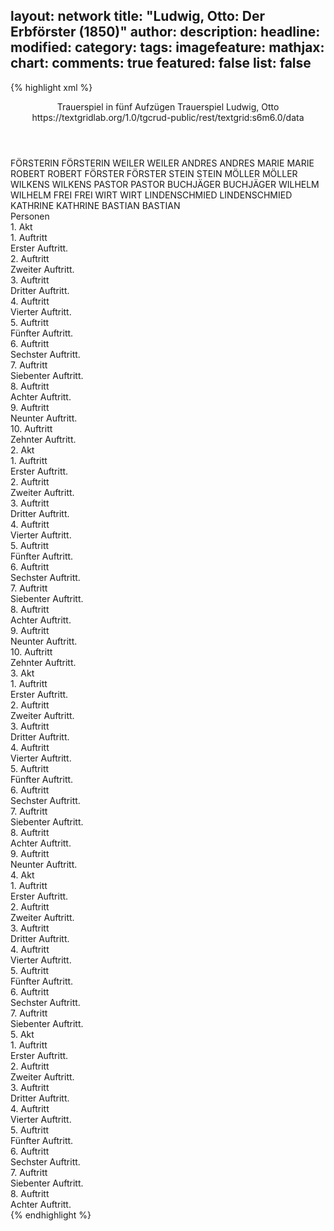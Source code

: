 layout: network
title: "Ludwig, Otto: Der Erbförster (1850)"
author:
description:
headline:
modified:
category:
tags:
imagefeature:
mathjax:
chart:
comments: true
featured: false
list: false
---
{% highlight xml %}
<?xml-model href="https://raw.githubusercontent.com/DLiNa/project/master/rules/lina.rnc"?><?xml-model href="https://raw.githubusercontent.com/DLiNa/project/master/rules/lina.sch"?>
<play xmlns="http://lina.digital">
  <header>
    <title>Der Erbförster</title>
  	<subtitle>Trauerspiel in fünf Aufzügen</subtitle>
  	<genretitle>Trauerspiel</genretitle>
    <author>Ludwig, Otto</author>
    <date when="1849" type="written"/>
  	<date when="1850" type="premiere"/>
  	<date when="1853" type="print"/>
  	<source>https://textgridlab.org/1.0/tgcrud-public/rest/textgrid:s6m6.0/data</source>
  </header>
  <personae>
    <character>
      <name>FÖRSTERIN</name>
      <alias xml:id="försterin">
        <name>FÖRSTERIN</name>
      </alias>
    </character>
    <character>
      <name>WEILER</name>
      <alias xml:id="weiler">
        <name>WEILER</name>
      </alias>
    </character>
    <character>
      <name>ANDRES</name>
      <alias xml:id="andres">
        <name>ANDRES</name>
      </alias>
    </character>
    <character>
      <name>MARIE</name>
      <alias xml:id="marie">
        <name>MARIE</name>
      </alias>
    </character>
    <character>
      <name>ROBERT</name>
      <alias xml:id="robert">
        <name>ROBERT</name>
      </alias>
    </character>
    <character>
      <name>FÖRSTER</name>
      <alias xml:id="förster">
        <name>FÖRSTER</name>
      </alias>
    </character>
    <character>
      <name>STEIN</name>
      <alias xml:id="stein">
        <name>STEIN</name>
      </alias>
    </character>
    <character>
      <name>MÖLLER</name>
      <alias xml:id="möller">
        <name>MÖLLER</name>
      </alias>
    </character>
    <character>
      <name>WILKENS</name>
      <alias xml:id="wilkens">
        <name>WILKENS</name>
      </alias>
    </character>
    <character>
      <name>PASTOR</name>
      <alias xml:id="pastor">
        <name>PASTOR</name>
      </alias>
    </character>
    <character>
      <name>BUCHJÄGER</name>
      <alias xml:id="buchjäger">
        <name>BUCHJÄGER</name>
      </alias>
    </character>
    <character>
      <name>WILHELM</name>
      <alias xml:id="wilhelm">
        <name>WILHELM</name>
      </alias>
    </character>
    <character>
      <name>FREI</name>
      <alias xml:id="frei">
        <name>FREI</name>
      </alias>
    </character>
    <character>
      <name>WIRT</name>
      <alias xml:id="wirt">
        <name>WIRT</name>
      </alias>
    </character>
    <character>
      <name>LINDENSCHMIED</name>
      <alias xml:id="lindenschmied">
        <name>LINDENSCHMIED</name>
      </alias>
    </character>
    <character>
      <name>KATHRINE</name>
      <alias xml:id="kathrine">
        <name>KATHRINE</name>
      </alias>
    </character>
    <character>
      <name>BASTIAN</name>
      <alias xml:id="bastian">
        <name>BASTIAN</name>
      </alias>
    </character>
  </personae>
  <text>
    <div>
      <head>Personen</head>
    </div>
    <div>
      <head>1. Akt</head>
      <div>
        <head>1. Auftritt</head>
        <div>
          <head>Erster Auftritt.</head>
          <sp who="#försterin">
            <amount n="24" unit="speech_acts"/>
            <amount n="558" unit="words"/>
            <amount n="17" unit="lines"/>
            <amount n="2960" unit="chars"/>
          </sp>
          <sp who="#weiler">
            <amount n="19" unit="speech_acts"/>
            <amount n="846" unit="words"/>
            <amount n="11" unit="lines"/>
            <amount n="4531" unit="chars"/>
          </sp>
          <sp who="#andres">
            <amount n="2" unit="speech_acts"/>
            <amount n="12" unit="words"/>
            <amount n="2" unit="lines"/>
            <amount n="55" unit="chars"/>
          </sp>
          <sp who="#marie">
            <amount n="7" unit="speech_acts"/>
            <amount n="80" unit="words"/>
            <amount n="7" unit="lines"/>
            <amount n="409" unit="chars"/>
          </sp>
        </div>
      </div>
      <div>
        <head>2. Auftritt</head>
        <div>
          <head>Zweiter Auftritt.</head>
          <sp who="#robert">
            <amount n="8" unit="speech_acts"/>
            <amount n="279" unit="words"/>
            <amount n="3" unit="lines"/>
            <amount n="1417" unit="chars"/>
          </sp>
          <sp who="#försterin">
            <amount n="3" unit="speech_acts"/>
            <amount n="149" unit="words"/>
            <amount n="1" unit="lines"/>
            <amount n="764" unit="chars"/>
          </sp>
          <sp who="#marie">
            <amount n="6" unit="speech_acts"/>
            <amount n="135" unit="words"/>
            <amount n="3" unit="lines"/>
            <amount n="664" unit="chars"/>
          </sp>
        </div>
      </div>
      <div>
        <head>3. Auftritt</head>
        <div>
          <head>Dritter Auftritt.</head>
          <sp who="#förster">
            <amount n="5" unit="speech_acts"/>
            <amount n="84" unit="words"/>
            <amount n="4" unit="lines"/>
            <amount n="441" unit="chars"/>
          </sp>
          <sp who="#robert">
            <amount n="2" unit="speech_acts"/>
            <amount n="12" unit="words"/>
            <amount n="2" unit="lines"/>
            <amount n="62" unit="chars"/>
          </sp>
          <sp who="#försterin">
            <amount n="3" unit="speech_acts"/>
            <amount n="24" unit="words"/>
            <amount n="3" unit="lines"/>
            <amount n="107" unit="chars"/>
          </sp>
        </div>
      </div>
      <div>
        <head>4. Auftritt</head>
        <div>
          <head>Vierter Auftritt.</head>
          <sp who="#robert">
            <amount n="12" unit="speech_acts"/>
            <amount n="54" unit="words"/>
            <amount n="12" unit="lines"/>
            <amount n="264" unit="chars"/>
          </sp>
          <sp who="#förster">
            <amount n="13" unit="speech_acts"/>
            <amount n="1507" unit="words"/>
            <amount n="5" unit="lines"/>
            <amount n="7881" unit="chars"/>
          </sp>
          <sp who="#marie">
            <amount n="1" unit="speech_acts"/>
            <amount n="4" unit="words"/>
            <amount n="1" unit="lines"/>
            <amount n="21" unit="chars"/>
          </sp>
        </div>
      </div>
      <div>
        <head>5. Auftritt</head>
        <div>
          <head>Fünfter Auftritt.</head>
          <sp who="#stein">
            <amount n="4" unit="speech_acts"/>
            <amount n="35" unit="words"/>
            <amount n="4" unit="lines"/>
            <amount n="194" unit="chars"/>
          </sp>
          <sp who="#förster">
            <amount n="2" unit="speech_acts"/>
            <amount n="56" unit="words"/>
            <amount n="1" unit="lines"/>
            <amount n="288" unit="chars"/>
          </sp>
          <sp who="#försterin">
            <amount n="3" unit="speech_acts"/>
            <amount n="34" unit="words"/>
            <amount n="3" unit="lines"/>
            <amount n="188" unit="chars"/>
          </sp>
          <sp who="#möller">
            <amount n="6" unit="speech_acts"/>
            <amount n="174" unit="words"/>
            <amount n="3" unit="lines"/>
            <amount n="928" unit="chars"/>
          </sp>
          <sp who="#wilkens">
            <amount n="6" unit="speech_acts"/>
            <amount n="50" unit="words"/>
            <amount n="5" unit="lines"/>
            <amount n="289" unit="chars"/>
          </sp>
        </div>
      </div>
      <div>
        <head>6. Auftritt</head>
        <div>
          <head>Sechster Auftritt.</head>
          <sp who="#stein">
            <amount n="13" unit="speech_acts"/>
            <amount n="117" unit="words"/>
            <amount n="11" unit="lines"/>
            <amount n="587" unit="chars"/>
          </sp>
          <sp who="#förster">
            <amount n="12" unit="speech_acts"/>
            <amount n="59" unit="words"/>
            <amount n="12" unit="lines"/>
            <amount n="308" unit="chars"/>
          </sp>
        </div>
      </div>
      <div>
        <head>7. Auftritt</head>
        <div>
          <head>Siebenter Auftritt.</head>
          <sp who="#försterin">
            <amount n="4" unit="speech_acts"/>
            <amount n="36" unit="words"/>
            <amount n="3" unit="lines"/>
            <amount n="156" unit="chars"/>
          </sp>
          <sp who="#förster">
            <amount n="21" unit="speech_acts"/>
            <amount n="138" unit="words"/>
            <amount n="20" unit="lines"/>
            <amount n="701" unit="chars"/>
          </sp>
          <sp who="#stein">
            <amount n="18" unit="speech_acts"/>
            <amount n="151" unit="words"/>
            <amount n="16" unit="lines"/>
            <amount n="780" unit="chars"/>
          </sp>
          <sp who="#möller">
            <amount n="1" unit="speech_acts"/>
            <amount n="12" unit="words"/>
            <amount n="1" unit="lines"/>
            <amount n="84" unit="chars"/>
          </sp>
        </div>
      </div>
      <div>
        <head>8. Auftritt</head>
        <div>
          <head>Achter Auftritt.</head>
          <sp who="#försterin">
            <amount n="2" unit="speech_acts"/>
            <amount n="15" unit="words"/>
            <amount n="2" unit="lines"/>
            <amount n="83" unit="chars"/>
          </sp>
          <sp who="#wilkens">
            <amount n="6" unit="speech_acts"/>
            <amount n="37" unit="words"/>
            <amount n="6" unit="lines"/>
            <amount n="164" unit="chars"/>
          </sp>
          <sp who="#förster">
            <amount n="6" unit="speech_acts"/>
            <amount n="121" unit="words"/>
            <amount n="4" unit="lines"/>
            <amount n="646" unit="chars"/>
          </sp>
        </div>
      </div>
      <div>
        <head>9. Auftritt</head>
        <div>
          <head>Neunter Auftritt.</head>
          <sp who="#förster">
            <amount n="19" unit="speech_acts"/>
            <amount n="500" unit="words"/>
            <amount n="9" unit="lines"/>
            <amount n="2714" unit="chars"/>
          </sp>
          <sp who="#möller">
            <amount n="11" unit="speech_acts"/>
            <amount n="241" unit="words"/>
            <amount n="7" unit="lines"/>
            <amount n="1294" unit="chars"/>
          </sp>
          <sp who="#wilkens">
            <amount n="9" unit="speech_acts"/>
            <amount n="263" unit="words"/>
            <amount n="6" unit="lines"/>
            <amount n="1299" unit="chars"/>
          </sp>
          <sp who="#försterin">
            <amount n="6" unit="speech_acts"/>
            <amount n="90" unit="words"/>
            <amount n="3" unit="lines"/>
            <amount n="445" unit="chars"/>
          </sp>
          <sp who="#andres">
            <amount n="2" unit="speech_acts"/>
            <amount n="20" unit="words"/>
            <amount n="2" unit="lines"/>
            <amount n="95" unit="chars"/>
          </sp>
        </div>
      </div>
      <div>
        <head>10. Auftritt</head>
        <div>
          <head>Zehnter Auftritt.</head>
          <sp who="#robert">
            <amount n="15" unit="speech_acts"/>
            <amount n="172" unit="words"/>
            <amount n="13" unit="lines"/>
            <amount n="850" unit="chars"/>
          </sp>
          <sp who="#andres">
            <amount n="16" unit="speech_acts"/>
            <amount n="180" unit="words"/>
            <amount n="13" unit="lines"/>
            <amount n="948" unit="chars"/>
          </sp>
          <sp who="#möller">
            <amount n="1" unit="speech_acts"/>
            <amount n="15" unit="words"/>
            <amount n="1" unit="lines"/>
            <amount n="83" unit="chars"/>
          </sp>
          <sp who="#förster">
            <amount n="19" unit="speech_acts"/>
            <amount n="370" unit="words"/>
            <amount n="13" unit="lines"/>
            <amount n="1976" unit="chars"/>
          </sp>
          <sp who="#försterin">
            <amount n="7" unit="speech_acts"/>
            <amount n="68" unit="words"/>
            <amount n="7" unit="lines"/>
            <amount n="358" unit="chars"/>
          </sp>
          <sp who="#marie">
            <amount n="3" unit="speech_acts"/>
            <amount n="20" unit="words"/>
            <amount n="3" unit="lines"/>
            <amount n="98" unit="chars"/>
          </sp>
          <sp who="#wilkens">
            <amount n="1" unit="speech_acts"/>
            <amount n="27" unit="words"/>
            <amount n="139" unit="chars"/>
          </sp>
        </div>
      </div>
    </div>
    <div>
      <head>2. Akt</head>
      <div>
        <head>1. Auftritt</head>
        <div>
          <head>Erster Auftritt.</head>
          <sp who="#stein">
            <amount n="1" unit="speech_acts"/>
            <amount n="156" unit="words"/>
            <amount n="853" unit="chars"/>
          </sp>
        </div>
      </div>
      <div>
        <head>2. Auftritt</head>
        <div>
          <head>Zweiter Auftritt.</head>
          <sp who="#robert">
            <amount n="12" unit="speech_acts"/>
            <amount n="360" unit="words"/>
            <amount n="7" unit="lines"/>
            <amount n="1909" unit="chars"/>
          </sp>
          <sp who="#stein">
            <amount n="11" unit="speech_acts"/>
            <amount n="144" unit="words"/>
            <amount n="8" unit="lines"/>
            <amount n="764" unit="chars"/>
          </sp>
        </div>
      </div>
      <div>
        <head>3. Auftritt</head>
        <div>
          <head>Dritter Auftritt.</head>
          <sp who="#stein">
            <amount n="6" unit="speech_acts"/>
            <amount n="91" unit="words"/>
            <amount n="5" unit="lines"/>
            <amount n="492" unit="chars"/>
          </sp>
          <sp who="#pastor">
            <amount n="4" unit="speech_acts"/>
            <amount n="77" unit="words"/>
            <amount n="1" unit="lines"/>
            <amount n="424" unit="chars"/>
          </sp>
        </div>
      </div>
      <div>
        <head>4. Auftritt</head>
        <div>
          <head>Vierter Auftritt.</head>
          <sp who="#stein">
            <amount n="9" unit="speech_acts"/>
            <amount n="452" unit="words"/>
            <amount n="2" unit="lines"/>
            <amount n="2384" unit="chars"/>
          </sp>
          <sp who="#möller">
            <amount n="4" unit="speech_acts"/>
            <amount n="101" unit="words"/>
            <amount n="2" unit="lines"/>
            <amount n="559" unit="chars"/>
          </sp>
          <sp who="#pastor">
            <amount n="3" unit="speech_acts"/>
            <amount n="44" unit="words"/>
            <amount n="2" unit="lines"/>
            <amount n="241" unit="chars"/>
          </sp>
        </div>
      </div>
      <div>
        <head>5. Auftritt</head>
        <div>
          <head>Fünfter Auftritt.</head>
          <sp who="#möller">
            <amount n="7" unit="speech_acts"/>
            <amount n="276" unit="words"/>
            <amount n="3" unit="lines"/>
            <amount n="1463" unit="chars"/>
          </sp>
          <sp who="#buchjäger">
            <amount n="7" unit="speech_acts"/>
            <amount n="275" unit="words"/>
            <amount n="3" unit="lines"/>
            <amount n="1522" unit="chars"/>
          </sp>
        </div>
      </div>
      <div>
        <head>6. Auftritt</head>
        <div>
          <head>Sechster Auftritt.</head>
          <sp who="#försterin">
            <amount n="3" unit="speech_acts"/>
            <amount n="56" unit="words"/>
            <amount n="2" unit="lines"/>
            <amount n="292" unit="chars"/>
          </sp>
          <sp who="#weiler">
            <amount n="10" unit="speech_acts"/>
            <amount n="198" unit="words"/>
            <amount n="5" unit="lines"/>
            <amount n="1071" unit="chars"/>
          </sp>
          <sp who="#förster">
            <amount n="8" unit="speech_acts"/>
            <amount n="61" unit="words"/>
            <amount n="8" unit="lines"/>
            <amount n="297" unit="chars"/>
          </sp>
        </div>
      </div>
      <div>
        <head>7. Auftritt</head>
        <div>
          <head>Siebenter Auftritt.</head>
          <sp who="#wilkens">
            <amount n="4" unit="speech_acts"/>
            <amount n="130" unit="words"/>
            <amount n="2" unit="lines"/>
            <amount n="658" unit="chars"/>
          </sp>
          <sp who="#försterin">
            <amount n="3" unit="speech_acts"/>
            <amount n="19" unit="words"/>
            <amount n="3" unit="lines"/>
            <amount n="97" unit="chars"/>
          </sp>
          <sp who="#förster">
            <amount n="3" unit="speech_acts"/>
            <amount n="14" unit="words"/>
            <amount n="3" unit="lines"/>
            <amount n="76" unit="chars"/>
          </sp>
          <sp who="#weiler">
            <amount n="1" unit="speech_acts"/>
            <amount n="5" unit="words"/>
            <amount n="1" unit="lines"/>
            <amount n="21" unit="chars"/>
          </sp>
        </div>
      </div>
      <div>
        <head>8. Auftritt</head>
        <div>
          <head>Achter Auftritt.</head>
          <sp who="#weiler">
            <amount n="1" unit="speech_acts"/>
            <amount n="7" unit="words"/>
            <amount n="1" unit="lines"/>
            <amount n="34" unit="chars"/>
          </sp>
          <sp who="#försterin">
            <amount n="2" unit="speech_acts"/>
            <amount n="33" unit="words"/>
            <amount n="1" unit="lines"/>
            <amount n="180" unit="chars"/>
          </sp>
          <sp who="#förster">
            <amount n="9" unit="speech_acts"/>
            <amount n="499" unit="words"/>
            <amount n="6" unit="lines"/>
            <amount n="2707" unit="chars"/>
          </sp>
          <sp who="#pastor">
            <amount n="12" unit="speech_acts"/>
            <amount n="188" unit="words"/>
            <amount n="7" unit="lines"/>
            <amount n="1020" unit="chars"/>
          </sp>
          <sp who="#wilkens">
            <amount n="3" unit="speech_acts"/>
            <amount n="74" unit="words"/>
            <amount n="2" unit="lines"/>
            <amount n="381" unit="chars"/>
          </sp>
        </div>
      </div>
      <div>
        <head>9. Auftritt</head>
        <div>
          <head>Neunter Auftritt.</head>
          <sp who="#wilhelm">
            <amount n="1" unit="speech_acts"/>
            <amount n="18" unit="words"/>
            <amount n="1" unit="lines"/>
            <amount n="99" unit="chars"/>
          </sp>
          <sp who="#försterin">
            <amount n="1" unit="speech_acts"/>
            <amount n="8" unit="words"/>
            <amount n="1" unit="lines"/>
            <amount n="45" unit="chars"/>
          </sp>
          <sp who="#förster">
            <amount n="1" unit="speech_acts"/>
            <amount n="46" unit="words"/>
            <amount n="257" unit="chars"/>
          </sp>
        </div>
      </div>
      <div>
        <head>10. Auftritt</head>
        <div>
          <head>Zehnter Auftritt.</head>
          <sp who="#förster">
            <amount n="30" unit="speech_acts"/>
            <amount n="730" unit="words"/>
            <amount n="24" unit="lines"/>
            <amount n="3955" unit="chars"/>
          </sp>
          <sp who="#andres">
            <amount n="22" unit="speech_acts"/>
            <amount n="230" unit="words"/>
            <amount n="19" unit="lines"/>
            <amount n="1179" unit="chars"/>
          </sp>
          <sp who="#försterin">
            <amount n="4" unit="speech_acts"/>
            <amount n="36" unit="words"/>
            <amount n="4" unit="lines"/>
            <amount n="192" unit="chars"/>
          </sp>
          <sp who="#weiler">
            <amount n="3" unit="speech_acts"/>
            <amount n="21" unit="words"/>
            <amount n="3" unit="lines"/>
            <amount n="105" unit="chars"/>
          </sp>
          <sp who="#wilkens">
            <amount n="1" unit="speech_acts"/>
            <amount n="16" unit="words"/>
            <amount n="1" unit="lines"/>
            <amount n="89" unit="chars"/>
          </sp>
          <sp who="#pastor">
            <amount n="4" unit="speech_acts"/>
            <amount n="46" unit="words"/>
            <amount n="4" unit="lines"/>
            <amount n="250" unit="chars"/>
          </sp>
          <sp who="#andres #wilhelm">
            <amount n="1" unit="speech_acts"/>
            <amount n="1" unit="words"/>
            <amount n="1" unit="lines"/>
            <amount n="3" unit="chars"/>
          </sp>
        </div>
      </div>
    </div>
    <div>
      <head>3. Akt</head>
      <div>
        <head>1. Auftritt</head>
        <div>
          <head>Erster Auftritt.</head>
          <sp who="#möller">
            <amount n="6" unit="speech_acts"/>
            <amount n="98" unit="words"/>
            <amount n="4" unit="lines"/>
            <amount n="527" unit="chars"/>
          </sp>
          <sp who="#frei">
            <amount n="7" unit="speech_acts"/>
            <amount n="178" unit="words"/>
            <amount n="3" unit="lines"/>
            <amount n="945" unit="chars"/>
          </sp>
          <sp who="#wirt">
            <amount n="5" unit="speech_acts"/>
            <amount n="32" unit="words"/>
            <amount n="5" unit="lines"/>
            <amount n="207" unit="chars"/>
          </sp>
          <sp who="#lindenschmied">
            <amount n="4" unit="speech_acts"/>
            <amount n="44" unit="words"/>
            <amount n="3" unit="lines"/>
            <amount n="201" unit="chars"/>
          </sp>
        </div>
      </div>
      <div>
        <head>2. Auftritt</head>
        <div>
          <head>Zweiter Auftritt.</head>
          <sp who="#frei">
            <amount n="3" unit="speech_acts"/>
            <amount n="271" unit="words"/>
            <amount n="1488" unit="chars"/>
          </sp>
          <sp who="#lindenschmied">
            <amount n="3" unit="speech_acts"/>
            <amount n="61" unit="words"/>
            <amount n="2" unit="lines"/>
            <amount n="325" unit="chars"/>
          </sp>
        </div>
      </div>
      <div>
        <head>3. Auftritt</head>
        <div>
          <head>Dritter Auftritt.</head>
          <sp who="#andres">
            <amount n="2" unit="speech_acts"/>
            <amount n="81" unit="words"/>
            <amount n="473" unit="chars"/>
          </sp>
          <sp who="#wirt">
            <amount n="3" unit="speech_acts"/>
            <amount n="13" unit="words"/>
            <amount n="3" unit="lines"/>
            <amount n="76" unit="chars"/>
          </sp>
          <sp who="#frei">
            <amount n="15" unit="speech_acts"/>
            <amount n="248" unit="words"/>
            <amount n="11" unit="lines"/>
            <amount n="1368" unit="chars"/>
          </sp>
          <sp who="#lindenschmied">
            <amount n="12" unit="speech_acts"/>
            <amount n="255" unit="words"/>
            <amount n="7" unit="lines"/>
            <amount n="1384" unit="chars"/>
          </sp>
        </div>
      </div>
      <div>
        <head>4. Auftritt</head>
        <div>
          <head>Vierter Auftritt.</head>
          <sp who="#andres">
            <amount n="9" unit="speech_acts"/>
            <amount n="185" unit="words"/>
            <amount n="6" unit="lines"/>
            <amount n="974" unit="chars"/>
          </sp>
          <sp who="#wirt">
            <amount n="8" unit="speech_acts"/>
            <amount n="127" unit="words"/>
            <amount n="5" unit="lines"/>
            <amount n="696" unit="chars"/>
          </sp>
        </div>
      </div>
      <div>
        <head>5. Auftritt</head>
        <div>
          <head>Fünfter Auftritt.</head>
          <sp who="#kathrine">
            <amount n="7" unit="speech_acts"/>
            <amount n="107" unit="words"/>
            <amount n="5" unit="lines"/>
            <amount n="588" unit="chars"/>
          </sp>
          <sp who="#robert">
            <amount n="7" unit="speech_acts"/>
            <amount n="131" unit="words"/>
            <amount n="3" unit="lines"/>
            <amount n="699" unit="chars"/>
          </sp>
        </div>
      </div>
      <div>
        <head>6. Auftritt</head>
        <div>
          <head>Sechster Auftritt.</head>
          <sp who="#robert">
            <amount n="11" unit="speech_acts"/>
            <amount n="243" unit="words"/>
            <amount n="9" unit="lines"/>
            <amount n="1176" unit="chars"/>
          </sp>
          <sp who="#buchjäger">
            <amount n="6" unit="speech_acts"/>
            <amount n="35" unit="words"/>
            <amount n="6" unit="lines"/>
            <amount n="130" unit="chars"/>
          </sp>
          <sp who="#möller">
            <amount n="9" unit="speech_acts"/>
            <amount n="160" unit="words"/>
            <amount n="7" unit="lines"/>
            <amount n="868" unit="chars"/>
          </sp>
        </div>
      </div>
      <div>
        <head>7. Auftritt</head>
        <div>
          <head>Siebenter Auftritt.</head>
          <sp who="#robert">
            <amount n="7" unit="speech_acts"/>
            <amount n="214" unit="words"/>
            <amount n="5" unit="lines"/>
            <amount n="1120" unit="chars"/>
          </sp>
          <sp who="#andres">
            <amount n="7" unit="speech_acts"/>
            <amount n="107" unit="words"/>
            <amount n="5" unit="lines"/>
            <amount n="560" unit="chars"/>
          </sp>
          <sp who="#lindenschmied">
            <amount n="1" unit="speech_acts"/>
            <amount n="5" unit="words"/>
            <amount n="1" unit="lines"/>
            <amount n="27" unit="chars"/>
          </sp>
        </div>
      </div>
      <div>
        <head>8. Auftritt</head>
        <div>
          <head>Achter Auftritt.</head>
          <sp who="#stein">
            <amount n="19" unit="speech_acts"/>
            <amount n="429" unit="words"/>
            <amount n="13" unit="lines"/>
            <amount n="2312" unit="chars"/>
          </sp>
          <sp who="#bastian">
            <amount n="4" unit="speech_acts"/>
            <amount n="27" unit="words"/>
            <amount n="4" unit="lines"/>
            <amount n="173" unit="chars"/>
          </sp>
          <sp who="#pastor">
            <amount n="12" unit="speech_acts"/>
            <amount n="171" unit="words"/>
            <amount n="9" unit="lines"/>
            <amount n="919" unit="chars"/>
          </sp>
        </div>
      </div>
      <div>
        <head>9. Auftritt</head>
        <div>
          <head>Neunter Auftritt.</head>
          <sp who="#möller">
            <amount n="5" unit="speech_acts"/>
            <amount n="156" unit="words"/>
            <amount n="4" unit="lines"/>
            <amount n="841" unit="chars"/>
          </sp>
          <sp who="#stein">
            <amount n="7" unit="speech_acts"/>
            <amount n="100" unit="words"/>
            <amount n="6" unit="lines"/>
            <amount n="521" unit="chars"/>
          </sp>
          <sp who="#pastor">
            <amount n="2" unit="speech_acts"/>
            <amount n="18" unit="words"/>
            <amount n="2" unit="lines"/>
            <amount n="101" unit="chars"/>
          </sp>
        </div>
      </div>
    </div>
    <div>
      <head>4. Akt</head>
      <div>
        <head>1. Auftritt</head>
        <div>
          <head>Erster Auftritt.</head>
          <sp who="#wilkens">
            <amount n="3" unit="speech_acts"/>
            <amount n="372" unit="words"/>
            <amount n="1978" unit="chars"/>
          </sp>
          <sp who="#försterin">
            <amount n="3" unit="speech_acts"/>
            <amount n="35" unit="words"/>
            <amount n="2" unit="lines"/>
            <amount n="191" unit="chars"/>
          </sp>
        </div>
      </div>
      <div>
        <head>2. Auftritt</head>
        <div>
          <head>Zweiter Auftritt.</head>
          <sp who="#marie">
            <amount n="6" unit="speech_acts"/>
            <amount n="258" unit="words"/>
            <amount n="3" unit="lines"/>
            <amount n="1299" unit="chars"/>
          </sp>
          <sp who="#försterin">
            <amount n="6" unit="speech_acts"/>
            <amount n="90" unit="words"/>
            <amount n="5" unit="lines"/>
            <amount n="466" unit="chars"/>
          </sp>
        </div>
      </div>
      <div>
        <head>3. Auftritt</head>
        <div>
          <head>Dritter Auftritt.</head>
          <sp who="#förster">
            <amount n="12" unit="speech_acts"/>
            <amount n="325" unit="words"/>
            <amount n="10" unit="lines"/>
            <amount n="1688" unit="chars"/>
          </sp>
          <sp who="#försterin">
            <amount n="12" unit="speech_acts"/>
            <amount n="304" unit="words"/>
            <amount n="8" unit="lines"/>
            <amount n="1615" unit="chars"/>
          </sp>
          <sp who="#marie">
            <amount n="1" unit="speech_acts"/>
            <amount n="3" unit="words"/>
            <amount n="1" unit="lines"/>
            <amount n="14" unit="chars"/>
          </sp>
        </div>
      </div>
      <div>
        <head>4. Auftritt</head>
        <div>
          <head>Vierter Auftritt.</head>
          <sp who="#förster">
            <amount n="16" unit="speech_acts"/>
            <amount n="353" unit="words"/>
            <amount n="8" unit="lines"/>
            <amount n="1875" unit="chars"/>
          </sp>
          <sp who="#wilhelm">
            <amount n="10" unit="speech_acts"/>
            <amount n="267" unit="words"/>
            <amount n="6" unit="lines"/>
            <amount n="1402" unit="chars"/>
          </sp>
          <sp who="#försterin">
            <amount n="8" unit="speech_acts"/>
            <amount n="277" unit="words"/>
            <amount n="7" unit="lines"/>
            <amount n="1453" unit="chars"/>
          </sp>
        </div>
      </div>
      <div>
        <head>5. Auftritt</head>
        <div>
          <head>Fünfter Auftritt.</head>
          <sp who="#försterin">
            <amount n="27" unit="speech_acts"/>
            <amount n="444" unit="words"/>
            <amount n="20" unit="lines"/>
            <amount n="2270" unit="chars"/>
          </sp>
          <sp who="#marie">
            <amount n="33" unit="speech_acts"/>
            <amount n="740" unit="words"/>
            <amount n="22" unit="lines"/>
            <amount n="3712" unit="chars"/>
          </sp>
          <sp who="#förster">
            <amount n="15" unit="speech_acts"/>
            <amount n="514" unit="words"/>
            <amount n="10" unit="lines"/>
            <amount n="2763" unit="chars"/>
          </sp>
        </div>
      </div>
      <div>
        <head>6. Auftritt</head>
        <div>
          <head>Sechster Auftritt.</head>
          <sp who="#weiler">
            <amount n="25" unit="speech_acts"/>
            <amount n="893" unit="words"/>
            <amount n="19" unit="lines"/>
            <amount n="4782" unit="chars"/>
          </sp>
          <sp who="#förster">
            <amount n="22" unit="speech_acts"/>
            <amount n="184" unit="words"/>
            <amount n="20" unit="lines"/>
            <amount n="942" unit="chars"/>
          </sp>
        </div>
      </div>
      <div>
        <head>7. Auftritt</head>
        <div>
          <head>Siebenter Auftritt.</head>
          <sp who="#försterin">
            <amount n="15" unit="speech_acts"/>
            <amount n="216" unit="words"/>
            <amount n="12" unit="lines"/>
            <amount n="1139" unit="chars"/>
          </sp>
          <sp who="#wilhelm">
            <amount n="12" unit="speech_acts"/>
            <amount n="228" unit="words"/>
            <amount n="9" unit="lines"/>
            <amount n="1177" unit="chars"/>
          </sp>
          <sp who="#förster">
            <amount n="24" unit="speech_acts"/>
            <amount n="229" unit="words"/>
            <amount n="22" unit="lines"/>
            <amount n="1168" unit="chars"/>
          </sp>
        </div>
      </div>
    </div>
    <div>
      <head>5. Akt</head>
      <div>
        <head>1. Auftritt</head>
        <div>
          <head>Erster Auftritt.</head>
          <sp who="#försterin">
            <amount n="1" unit="speech_acts"/>
            <amount n="66" unit="words"/>
            <amount n="358" unit="chars"/>
          </sp>
        </div>
      </div>
      <div>
        <head>2. Auftritt</head>
        <div>
          <head>Zweiter Auftritt.</head>
          <sp who="#wilhelm">
            <amount n="5" unit="speech_acts"/>
            <amount n="115" unit="words"/>
            <amount n="3" unit="lines"/>
            <amount n="594" unit="chars"/>
          </sp>
          <sp who="#försterin">
            <amount n="4" unit="speech_acts"/>
            <amount n="28" unit="words"/>
            <amount n="4" unit="lines"/>
            <amount n="148" unit="chars"/>
          </sp>
        </div>
      </div>
      <div>
        <head>3. Auftritt</head>
        <div>
          <head>Dritter Auftritt.</head>
          <sp who="#försterin">
            <amount n="1" unit="speech_acts"/>
            <amount n="91" unit="words"/>
            <amount n="466" unit="chars"/>
          </sp>
        </div>
      </div>
      <div>
        <head>4. Auftritt</head>
        <div>
          <head>Vierter Auftritt.</head>
          <sp who="#försterin">
            <amount n="27" unit="speech_acts"/>
            <amount n="420" unit="words"/>
            <amount n="21" unit="lines"/>
            <amount n="2104" unit="chars"/>
          </sp>
          <sp who="#förster">
            <amount n="25" unit="speech_acts"/>
            <amount n="721" unit="words"/>
            <amount n="18" unit="lines"/>
            <amount n="3602" unit="chars"/>
          </sp>
        </div>
      </div>
      <div>
        <head>5. Auftritt</head>
        <div>
          <head>Fünfter Auftritt.</head>
          <sp who="#stein">
            <amount n="5" unit="speech_acts"/>
            <amount n="17" unit="words"/>
            <amount n="5" unit="lines"/>
            <amount n="85" unit="chars"/>
          </sp>
          <sp who="#förster">
            <amount n="5" unit="speech_acts"/>
            <amount n="100" unit="words"/>
            <amount n="3" unit="lines"/>
            <amount n="556" unit="chars"/>
          </sp>
          <sp who="#pastor">
            <amount n="1" unit="speech_acts"/>
            <amount n="9" unit="words"/>
            <amount n="1" unit="lines"/>
            <amount n="44" unit="chars"/>
          </sp>
        </div>
      </div>
      <div>
        <head>6. Auftritt</head>
        <div>
          <head>Sechster Auftritt.</head>
          <sp who="#andres">
            <amount n="13" unit="speech_acts"/>
            <amount n="119" unit="words"/>
            <amount n="11" unit="lines"/>
            <amount n="659" unit="chars"/>
          </sp>
          <sp who="#pastor">
            <amount n="8" unit="speech_acts"/>
            <amount n="56" unit="words"/>
            <amount n="8" unit="lines"/>
            <amount n="284" unit="chars"/>
          </sp>
          <sp who="#stein">
            <amount n="11" unit="speech_acts"/>
            <amount n="69" unit="words"/>
            <amount n="11" unit="lines"/>
            <amount n="351" unit="chars"/>
          </sp>
          <sp who="#förster">
            <amount n="19" unit="speech_acts"/>
            <amount n="268" unit="words"/>
            <amount n="14" unit="lines"/>
            <amount n="1383" unit="chars"/>
          </sp>
        </div>
      </div>
      <div>
        <head>7. Auftritt</head>
        <div>
          <head>Siebenter Auftritt.</head>
          <sp who="#förster">
            <amount n="8" unit="speech_acts"/>
            <amount n="320" unit="words"/>
            <amount n="7" unit="lines"/>
            <amount n="1613" unit="chars"/>
          </sp>
          <sp who="#andres">
            <amount n="2" unit="speech_acts"/>
            <amount n="30" unit="words"/>
            <amount n="2" unit="lines"/>
            <amount n="157" unit="chars"/>
          </sp>
          <sp who="#försterin">
            <amount n="5" unit="speech_acts"/>
            <amount n="22" unit="words"/>
            <amount n="5" unit="lines"/>
            <amount n="99" unit="chars"/>
          </sp>
          <sp who="#pastor">
            <amount n="1" unit="speech_acts"/>
            <amount n="9" unit="words"/>
            <amount n="1" unit="lines"/>
            <amount n="50" unit="chars"/>
          </sp>
          <sp who="#stein">
            <amount n="2" unit="speech_acts"/>
            <amount n="10" unit="words"/>
            <amount n="2" unit="lines"/>
            <amount n="57" unit="chars"/>
          </sp>
        </div>
      </div>
      <div>
        <head>8. Auftritt</head>
        <div>
          <head>Achter Auftritt.</head>
          <sp who="#stein">
            <amount n="13" unit="speech_acts"/>
            <amount n="116" unit="words"/>
            <amount n="12" unit="lines"/>
            <amount n="626" unit="chars"/>
          </sp>
          <sp who="#robert">
            <amount n="5" unit="speech_acts"/>
            <amount n="107" unit="words"/>
            <amount n="4" unit="lines"/>
            <amount n="528" unit="chars"/>
          </sp>
          <sp who="#förster">
            <amount n="9" unit="speech_acts"/>
            <amount n="836" unit="words"/>
            <amount n="1" unit="lines"/>
            <amount n="4397" unit="chars"/>
          </sp>
          <sp who="#försterin">
            <amount n="2" unit="speech_acts"/>
            <amount n="5" unit="words"/>
            <amount n="2" unit="lines"/>
            <amount n="24" unit="chars"/>
          </sp>
          <sp who="#andres">
            <amount n="1" unit="speech_acts"/>
            <amount n="6" unit="words"/>
            <amount n="1" unit="lines"/>
            <amount n="31" unit="chars"/>
          </sp>
          <sp who="#pastor">
            <amount n="6" unit="speech_acts"/>
            <amount n="95" unit="words"/>
            <amount n="4" unit="lines"/>
            <amount n="538" unit="chars"/>
          </sp>
        </div>
      </div>
    </div>
  </text>
</play>
{% endhighlight %}